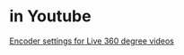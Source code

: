 # in Youtube
[Encoder settings for Live 360 degree videos](https://support.google.com/youtube/answer/6396222)
